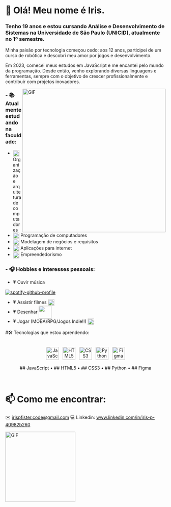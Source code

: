 # 👋 Olá! Meu nome é Iris.
### Tenho 19 anos e estou cursando Análise e Desenvolvimento de Sistemas na Universidade de São Paulo (UNICID), atualmente no 1º semestre.
Minha paixão por tecnologia começou cedo: aos 12 anos, participei de um curso de robótica e descobri meu amor por jogos e desenvolvimento.

Em 2023, comecei meus estudos em JavaScript e me encantei pelo mundo da programação. Desde então, venho explorando diversas linguagens e ferramentas, sempre com o objetivo de crescer profissionalmente e contribuir com projetos inovadores.


<img hight="400" width="450" alt="GIF" align="right" src="https://media.giphy.com/media/v1.Y2lkPTc5MGI3NjExdDE4cDBpaGN1NnV6dTBvODZmdmc3aHIxZnZmcjE1MXBhcG9oY2o2aCZlcD12MV9zdGlja2Vyc19zZWFyY2gmY3Q9cw/Evdiauh9dyHxEcWiI1/giphy.gif">

### - 📚 Atualmente estudando na faculdade:
- <img hight="10" width="20" align="center" src="https://media.giphy.com/media/UhODKA04OkFYZTwich/giphy.gif?cid=ecf05e47m39bppj3avmbf982g0hvv0owserd30gummp32ojw&ep=v1_stickers_search&rid=giphy.gif&ct=s"> Organização e arquitetura de computadores
- <img hight="10" width="20" align="center" src="https://media.giphy.com/media/UhODKA04OkFYZTwich/giphy.gif?cid=ecf05e47m39bppj3avmbf982g0hvv0owserd30gummp32ojw&ep=v1_stickers_search&rid=giphy.gif&ct=s"> Programação de computadores
- <img hight="10" width="20" align="center" src="https://media.giphy.com/media/UhODKA04OkFYZTwich/giphy.gif?cid=ecf05e47m39bppj3avmbf982g0hvv0owserd30gummp32ojw&ep=v1_stickers_search&rid=giphy.gif&ct=s"> Modelagem de negócios e requisitos
- <img hight="10" width="20" align="center" src="https://media.giphy.com/media/UhODKA04OkFYZTwich/giphy.gif?cid=ecf05e47m39bppj3avmbf982g0hvv0owserd30gummp32ojw&ep=v1_stickers_search&rid=giphy.gif&ct=s"> Aplicações para internet
- <img hight="10" width="20" align="center" src="https://media.giphy.com/media/UhODKA04OkFYZTwich/giphy.gif?cid=ecf05e47m39bppj3avmbf982g0hvv0owserd30gummp32ojw&ep=v1_stickers_search&rid=giphy.gif&ct=s"> Empreendedorismo

### - 🎧 Hobbies e interesses pessoais:
- 💗 Ouvir música

[![spotify-github-profile](https://spotify-github-profile.kittinanx.com/api/view?uid=225aocm5uin6oztatlyqmvtuq&cover_image=true&theme=novatorem&show_offline=false&background_color=121212&interchange=true&bar_color=53b14f&bar_color_cover=false)](https://spotify-github-profile.kittinanx.com/api/view?uid=225aocm5uin6oztatlyqmvtuq&redirect=true)
- 💗 Assistir filmes <img hight="10" width="20" align="center" src="https://media.giphy.com/media/v1.Y2lkPTc5MGI3NjExazF1c2syb2JveXAwMXR3ZWMxNmFkc2FpNTJud2tnM2o3MGxrODBlMSZlcD12MV9zdGlja2Vyc19zZWFyY2gmY3Q9cw/LXCUixDV3o95m/giphy.gif">
- 💗 Desenhar <img hight="30" width="40" align="center" src="https://media.tenor.com/dh1W3uHt_zsAAAAi/emoji-smiley.gif">
- 💗 Jogar (MOBA/RPG/Jogos Indie!!) <img hight="10" width="20" align="center" src="https://media.giphy.com/media/v1.Y2lkPTc5MGI3NjExcW14M3k5eHFtMGNodGxlYWM1ZTdjMXhxcG85Y2xqaWc4cmtzbG5iNCZlcD12MV9zdGlja2Vyc19zZWFyY2gmY3Q9cw/vSdjNjzOPW2wOEUYN4/giphy.gif">


#🛠️ Tecnologias que estou aprendendo:

</br>

<div align="center"> <img src="https://cdn.jsdelivr.net/gh/devicons/devicon/icons/javascript/javascript-original.svg" width="40" title="JavaScript"/> &nbsp; <img src="https://cdn.jsdelivr.net/gh/devicons/devicon/icons/html5/html5-original.svg" width="40" title="HTML5"/> &nbsp; <img src="https://cdn.jsdelivr.net/gh/devicons/devicon/icons/css3/css3-original.svg" width="40" title="CSS3"/> &nbsp; <img src="https://cdn.jsdelivr.net/gh/devicons/devicon/icons/python/python-original.svg" width="40" title="Python"/> &nbsp; <img src="https://cdn.jsdelivr.net/gh/devicons/devicon/icons/figma/figma-original.svg" width="40" title="Figma"/> </div> <p align="center"> ## JavaScript • ## HTML5 • ## CSS3  • ## Python • ## Figma </p>

</br>

# 📫 Como me encontrar:

✉️ irispfister.code@gmail.com
💻 Linkedin: www.linkedin.com/in/iris-p-40982b260


<img hight="150" width="220" alt="GIF" align="left" src="https://media.giphy.com/media/v1.Y2lkPTc5MGI3NjExZ2djb29pZTd4cXJ1ODI4czJnZGdmeDl1b2Rzc2l4b290OTN3ejdpMSZlcD12MV9zdGlja2Vyc19zZWFyY2gmY3Q9cw/drqmAm0kLnqPVzFB2p/giphy.gif">
